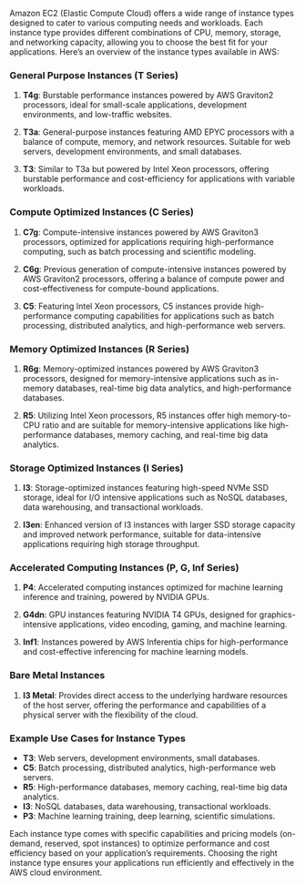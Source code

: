 Amazon EC2 (Elastic Compute Cloud) offers a wide range of instance types designed to cater to various computing needs and workloads. Each instance type provides different combinations of CPU, memory, storage, and networking capacity, allowing you to choose the best fit for your applications. Here’s an overview of the instance types available in AWS:

### General Purpose Instances (T Series)

1. **T4g**: Burstable performance instances powered by AWS Graviton2 processors, ideal for small-scale applications, development environments, and low-traffic websites.

2. **T3a**: General-purpose instances featuring AMD EPYC processors with a balance of compute, memory, and network resources. Suitable for web servers, development environments, and small databases.

3. **T3**: Similar to T3a but powered by Intel Xeon processors, offering burstable performance and cost-efficiency for applications with variable workloads.

### Compute Optimized Instances (C Series)

1. **C7g**: Compute-intensive instances powered by AWS Graviton3 processors, optimized for applications requiring high-performance computing, such as batch processing and scientific modeling.

2. **C6g**: Previous generation of compute-intensive instances powered by AWS Graviton2 processors, offering a balance of compute power and cost-effectiveness for compute-bound applications.

3. **C5**: Featuring Intel Xeon processors, C5 instances provide high-performance computing capabilities for applications such as batch processing, distributed analytics, and high-performance web servers.

### Memory Optimized Instances (R Series)

1. **R6g**: Memory-optimized instances powered by AWS Graviton3 processors, designed for memory-intensive applications such as in-memory databases, real-time big data analytics, and high-performance databases.

2. **R5**: Utilizing Intel Xeon processors, R5 instances offer high memory-to-CPU ratio and are suitable for memory-intensive applications like high-performance databases, memory caching, and real-time big data analytics.

### Storage Optimized Instances (I Series)

1. **I3**: Storage-optimized instances featuring high-speed NVMe SSD storage, ideal for I/O intensive applications such as NoSQL databases, data warehousing, and transactional workloads.

2. **I3en**: Enhanced version of I3 instances with larger SSD storage capacity and improved network performance, suitable for data-intensive applications requiring high storage throughput.

### Accelerated Computing Instances (P, G, Inf Series)

1. **P4**: Accelerated computing instances optimized for machine learning inference and training, powered by NVIDIA GPUs.

2. **G4dn**: GPU instances featuring NVIDIA T4 GPUs, designed for graphics-intensive applications, video encoding, gaming, and machine learning.

3. **Inf1**: Instances powered by AWS Inferentia chips for high-performance and cost-effective inferencing for machine learning models.

### Bare Metal Instances

1. **I3 Metal**: Provides direct access to the underlying hardware resources of the host server, offering the performance and capabilities of a physical server with the flexibility of the cloud.

### Example Use Cases for Instance Types

- **T3**: Web servers, development environments, small databases.
- **C5**: Batch processing, distributed analytics, high-performance web servers.
- **R5**: High-performance databases, memory caching, real-time big data analytics.
- **I3**: NoSQL databases, data warehousing, transactional workloads.
- **P3**: Machine learning training, deep learning, scientific simulations.

Each instance type comes with specific capabilities and pricing models (on-demand, reserved, spot instances) to optimize performance and cost efficiency based on your application’s requirements. Choosing the right instance type ensures your applications run efficiently and effectively in the AWS cloud environment.
